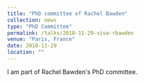 ```yaml
---
title: "PhD committee of Rachel Bawden"
collection: news
type: "PhD Committee"
permalink: /talks/2018-11-29-viva-rbawden
venue: "Paris, France"
date: 2018-11-29
location: ""
---
```


I am part of Rachel Bawden's PhD committee.



